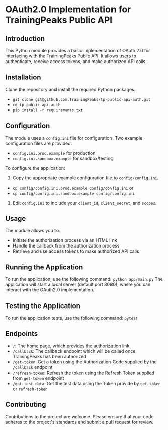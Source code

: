 # OAuth2.0 Implementation for TrainingPeaks Public API

## Introduction
This Python module provides a basic implementation of OAuth 2.0 for interfacing with the TrainingPeaks Public API. It allows users to authenticate, receive access tokens, and make authorized API calls.

## Installation
Clone the repository and install the required Python packages.
- `git clone git@github.com:TrainingPeaks/tp-public-api-auth.git`
- `cd tp-public-api-auth`
- `pip install -r requirements.txt`

## Configuration
The module uses a `config.ini` file for configuration. Two example configuration files are provided:
- `config.ini.prod.example` for production
- `config.ini.sandbox.example` for sandbox/testing

To configure the application:
1. Copy the appropriate example configuration file to `config/config.ini`.
- `cp config/config.ini.prod.example config/config.ini`
or
- `cp config/config.ini.sandbox.example config/config.ini`

1. Edit `config.ini` to include your `client_id`, `client_secret`, and `scopes`. 

## Usage
The module allows you to:
- Initiate the authorization process via an HTML link
- Handle the callback from the authorization process
- Retrieve and use access tokens to make authorized API calls

## Running the Application
To run the application, use the following command:
`python app/main.py`
The application will start a local server (default port 8080), where you can interact with the OAuth2.0 implementation.

## Testing the Application
To run the application tests, use the following command:
`pytest`

## Endpoints
- `/`: The home page, which provides the authorization link.
- `/callback`: The callback endpoint which will be called once TrainingPeaks has been authorized
- `/get-token`: Get a token using the Authorization Code supplied by the `/callback` endpoint
- `/refresh-token`: Refresh the token using the Refresh Token supplied from `get-token` endpoint
- `/get-test-data`: Get the test data using the Token provide by `get-token` or `refresh-token`

## Contributing
Contributions to the project are welcome. Please ensure that your code adheres to the project's standards and submit a pull request for review.